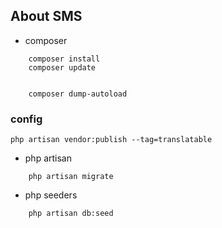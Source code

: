 ## About SMS

- composer 
``` install
    composer install
    composer update


    composer dump-autoload
```

### config
```
php artisan vendor:publish --tag=translatable
```

- php artisan 

``` initail
    php artisan migrate

```

- php seeders

``` seeders
    php artisan db:seed
    
```